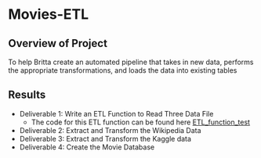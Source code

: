 # Movies-ETL

## Overview of Project
To help Britta create an automated pipeline that takes in new data, performs the appropriate transformations, and loads the data into existing tables

## Results
  - Deliverable 1: Write an ETL Function to Read Three Data File
    * The code for this ETL function can be found here [ETL_function_test](ETL_function_test.ipynb)
  - Deliverable 2: Extract and Transform the Wikipedia Data
  - Deliverable 3: Extract and Transform the Kaggle data
  - Deliverable 4: Create the Movie Database

